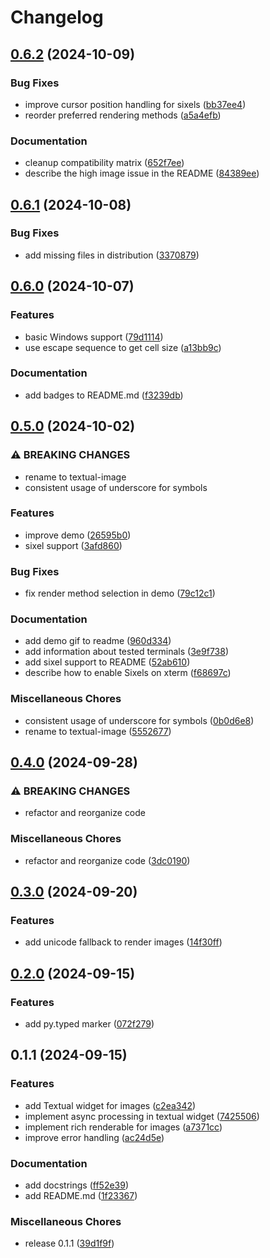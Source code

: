 # Changelog

## [0.6.2](https://github.com/lnqs/textual-image/compare/v0.6.1...v0.6.2) (2024-10-09)


### Bug Fixes

* improve cursor position handling for sixels ([bb37ee4](https://github.com/lnqs/textual-image/commit/bb37ee41d3b7c27d7f826ae704c2bd96845c6218))
* reorder preferred rendering methods ([a5a4efb](https://github.com/lnqs/textual-image/commit/a5a4efb80253e589071c26ea8339eed8283be88f))


### Documentation

* cleanup compatibility matrix ([652f7ee](https://github.com/lnqs/textual-image/commit/652f7ee91b7a6b6fd30b122ae756999ac37a308d))
* describe the high image issue in the README ([84389ee](https://github.com/lnqs/textual-image/commit/84389ee1eb14502cefaa44358cac8ba739834bc5))

## [0.6.1](https://github.com/lnqs/textual-image/compare/v0.6.0...v0.6.1) (2024-10-08)


### Bug Fixes

* add missing files in distribution ([3370879](https://github.com/lnqs/textual-image/commit/33708793bb3a7437d72bfa3279d4858ec03e9683))

## [0.6.0](https://github.com/lnqs/textual-image/compare/v0.5.0...v0.6.0) (2024-10-07)


### Features

* basic Windows support ([79d1114](https://github.com/lnqs/textual-image/commit/79d1114df02c86f583c089b33710d62d492642c4))
* use escape sequence to get cell size ([a13bb9c](https://github.com/lnqs/textual-image/commit/a13bb9c768011e67e4a743a04584357d2bcbc320))


### Documentation

* add badges to README.md ([f3239db](https://github.com/lnqs/textual-image/commit/f3239db1b40673f69ded016f046d59fff05599ac))

## [0.5.0](https://github.com/lnqs/textual-image/compare/v0.4.0...v0.5.0) (2024-10-02)


### ⚠ BREAKING CHANGES

* rename to textual-image
* consistent usage of underscore for symbols

### Features

* improve demo ([26595b0](https://github.com/lnqs/textual-image/commit/26595b037d08ebb89ca230913dfa78dbf275d002))
* sixel support ([3afd860](https://github.com/lnqs/textual-image/commit/3afd860a345c9409f4f95ad3059d348fd5993057))


### Bug Fixes

* fix render method selection in demo ([79c12c1](https://github.com/lnqs/textual-image/commit/79c12c1946cd9f5a78b0f0bcb9698d8f81586f4c))


### Documentation

* add demo gif to readme ([960d334](https://github.com/lnqs/textual-image/commit/960d334e9e6d10550ccd97a9037cae893c6a7fc4))
* add information about tested terminals ([3e9f738](https://github.com/lnqs/textual-image/commit/3e9f73811b5ffc2c203f500f0a60c295d1ae5b47))
* add sixel support to README ([52ab610](https://github.com/lnqs/textual-image/commit/52ab6104016bf4eeca7e881957df0f9e562e6286))
* describe how to enable Sixels on xterm ([f68697c](https://github.com/lnqs/textual-image/commit/f68697cd6e359bc4a883d7e090dc05e3faf0183e))


### Miscellaneous Chores

* consistent usage of underscore for symbols ([0b0d6e8](https://github.com/lnqs/textual-image/commit/0b0d6e80676b5b79a7dd8bff9ad8386e1a56dfa0))
* rename to textual-image ([5552677](https://github.com/lnqs/textual-image/commit/5552677a070058ead5d2240030b9da6a489e8f88))

## [0.4.0](https://github.com/lnqs/textual-image/compare/v0.3.0...v0.4.0) (2024-09-28)


### ⚠ BREAKING CHANGES

* refactor and reorganize code

### Miscellaneous Chores

* refactor and reorganize code ([3dc0190](https://github.com/lnqs/textual-image/commit/3dc01907e8dc005e34f567b80915e0ac0d91dd5e))

## [0.3.0](https://github.com/lnqs/textual-image/compare/v0.2.0...v0.3.0) (2024-09-20)


### Features

* add unicode fallback to render images ([14f30ff](https://github.com/lnqs/textual-image/commit/14f30ff65a0fa65b7984b26039f298bd46286b3d))

## [0.2.0](https://github.com/lnqs/textual-image/compare/v0.1.1...v0.2.0) (2024-09-15)


### Features

* add py.typed marker ([072f279](https://github.com/lnqs/textual-image/commit/072f27922ca904d13792934f3487a379cad7eb14))

## 0.1.1 (2024-09-15)


### Features

* add Textual widget for images ([c2ea342](https://github.com/lnqs/textual-image/commit/c2ea342d500cf535f8304845dc313f86d878c4da))
* implement async processing in textual widget ([7425506](https://github.com/lnqs/textual-image/commit/742550648854c5ea8042c6553f1e813e13adcb08))
* implement rich renderable for images ([a7371cc](https://github.com/lnqs/textual-image/commit/a7371cc64da8fc5bf6768c639d67d03ca1ef7ff6))
* improve error handling ([ac24d5e](https://github.com/lnqs/textual-image/commit/ac24d5e477ff8338be9c29c2f99257d3c05181c7))


### Documentation

* add docstrings ([ff52e39](https://github.com/lnqs/textual-image/commit/ff52e3907fcf06cc7ba24b282ba2b097cf4b0f4c))
* add README.md ([1f23367](https://github.com/lnqs/textual-image/commit/1f23367bbae06d8fb0916b114e7494c9cda61004))


### Miscellaneous Chores

* release 0.1.1 ([39d1f9f](https://github.com/lnqs/textual-image/commit/39d1f9f6b2608e029c59de5f0bb13f6604828790))
